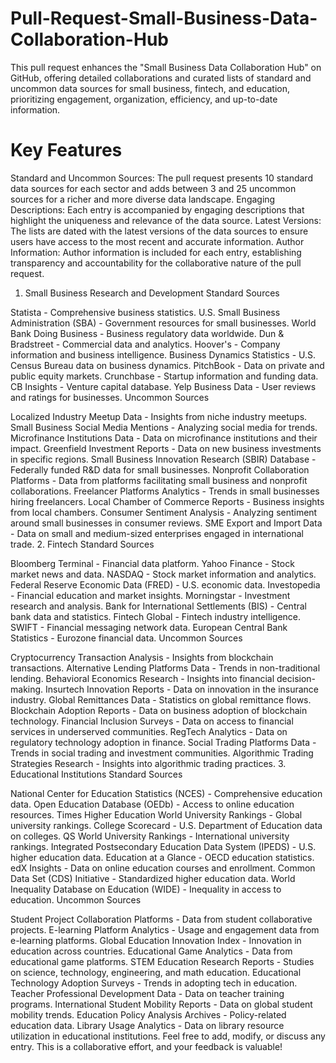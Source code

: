 # Pull-Request-Small-Business-Data-Collaboration-Hub
This pull request enhances the "Small Business Data Collaboration Hub" on GitHub, offering detailed collaborations and curated lists of standard and uncommon data sources for small business, fintech, and education, prioritizing engagement, organization, efficiency, and up-to-date information.


# Key Features

Standard and Uncommon Sources: The pull request presents 10 standard data sources for each sector and adds between 3 and 25 uncommon sources for a richer and more diverse data landscape.
Engaging Descriptions: Each entry is accompanied by engaging descriptions that highlight the uniqueness and relevance of the data source.
Latest Versions: The lists are dated with the latest versions of the data sources to ensure users have access to the most recent and accurate information.
Author Information: Author information is included for each entry, establishing transparency and accountability for the collaborative nature of the pull request.

1. Small Business Research and Development
Standard Sources

Statista - Comprehensive business statistics.
U.S. Small Business Administration (SBA) - Government resources for small businesses.
World Bank Doing Business - Business regulatory data worldwide.
Dun & Bradstreet - Commercial data and analytics.
Hoover's - Company information and business intelligence.
Business Dynamics Statistics - U.S. Census Bureau data on business dynamics.
PitchBook - Data on private and public equity markets.
Crunchbase - Startup information and funding data.
CB Insights - Venture capital database.
Yelp Business Data - User reviews and ratings for businesses.
Uncommon Sources

Localized Industry Meetup Data - Insights from niche industry meetups.
Small Business Social Media Mentions - Analyzing social media for trends.
Microfinance Institutions Data - Data on microfinance institutions and their impact.
Greenfield Investment Reports - Data on new business investments in specific regions.
Small Business Innovation Research (SBIR) Database - Federally funded R&D data for small businesses.
Nonprofit Collaboration Platforms - Data from platforms facilitating small business and nonprofit collaborations.
Freelancer Platforms Analytics - Trends in small businesses hiring freelancers.
Local Chamber of Commerce Reports - Business insights from local chambers.
Consumer Sentiment Analysis - Analyzing sentiment around small businesses in consumer reviews.
SME Export and Import Data - Data on small and medium-sized enterprises engaged in international trade.
2. Fintech
Standard Sources

Bloomberg Terminal - Financial data platform.
Yahoo Finance - Stock market news and data.
NASDAQ - Stock market information and analytics.
Federal Reserve Economic Data (FRED) - U.S. economic data.
Investopedia - Financial education and market insights.
Morningstar - Investment research and analysis.
Bank for International Settlements (BIS) - Central bank data and statistics.
Fintech Global - Fintech industry intelligence.
SWIFT - Financial messaging network data.
European Central Bank Statistics - Eurozone financial data.
Uncommon Sources

Cryptocurrency Transaction Analysis - Insights from blockchain transactions.
Alternative Lending Platforms Data - Trends in non-traditional lending.
Behavioral Economics Research - Insights into financial decision-making.
Insurtech Innovation Reports - Data on innovation in the insurance industry.
Global Remittances Data - Statistics on global remittance flows.
Blockchain Adoption Reports - Data on business adoption of blockchain technology.
Financial Inclusion Surveys - Data on access to financial services in underserved communities.
RegTech Analytics - Data on regulatory technology adoption in finance.
Social Trading Platforms Data - Trends in social trading and investment communities.
Algorithmic Trading Strategies Research - Insights into algorithmic trading practices.
3. Educational Institutions
Standard Sources

National Center for Education Statistics (NCES) - Comprehensive education data.
Open Education Database (OEDb) - Access to online education resources.
Times Higher Education World University Rankings - Global university rankings.
College Scorecard - U.S. Department of Education data on colleges.
QS World University Rankings - International university rankings.
Integrated Postsecondary Education Data System (IPEDS) - U.S. higher education data.
Education at a Glance - OECD education statistics.
edX Insights - Data on online education courses and enrollment.
Common Data Set (CDS) Initiative - Standardized higher education data.
World Inequality Database on Education (WIDE) - Inequality in access to education.
Uncommon Sources

Student Project Collaboration Platforms - Data from student collaborative projects.
E-learning Platform Analytics - Usage and engagement data from e-learning platforms.
Global Education Innovation Index - Innovation in education across countries.
Educational Game Analytics - Data from educational game platforms.
STEM Education Research Reports - Studies on science, technology, engineering, and math education.
Educational Technology Adoption Surveys - Trends in adopting tech in education.
Teacher Professional Development Data - Data on teacher training programs.
International Student Mobility Reports - Data on global student mobility trends.
Education Policy Analysis Archives - Policy-related education data.
Library Usage Analytics - Data on library resource utilization in educational institutions.
Feel free to add, modify, or discuss any entry. This is a collaborative effort, and your feedback is valuable!



